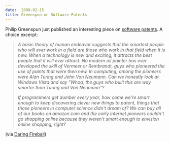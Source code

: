 ```yaml
---
date:  2008-02-15
title: Greenspun on Software Patents
---
```

Philip Greenspun just published an interesting piece on <a href="http://philip.greenspun.com/business/internet-software-patents">software patents</a>.  A choice excerpt:

<blockquote>
<p><em>A basic theory of human endeavor suggests that the smartest people who will ever work in a field are those who work in that field when it is new. When a technology is new and exciting, it attracts the best people that it will ever attract. No modern oil painter has ever developed the skill of Vermeer or Rembrandt, guys who pioneered the use of paints that were then new. In computing, among the pioneers were Alan Turing and John Von Neumann. Can we honestly look at Windows Vista and say "Whoa, the guys who built this are way smarter than Turing and Von Neumann"?</em></p>

<p><em>If programmers get dumber every year, how come we're smart enough to keep discovering clever new things to patent, things that those pioneers in computer science didn't dream of? We can buy all of our books on amazon.com and the early Internet pioneers couldn't go shopping online because they weren't smart enough to envision online shopping, right? </em></p>
</blockquote>

(via <a href="http://daringfireball.net/linked/2008/february#fri-15-patents" rel="nofollow">Daring Fireball</a>)
